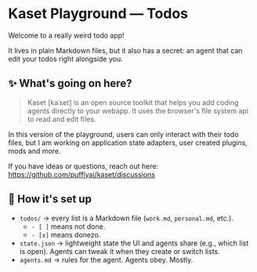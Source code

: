 # Kaset Playground — Todos

Welcome to a really weird todo app!

It lives in plain Markdown files, but it also has a secret: an agent that can edit your todos right alongside you.

## ✨ What's going on here?

> Kaset [kaˈset] is an open source toolkit that helps you add coding agents directly to your webapp. It uses the browser's file system api to read and edit files.

In this version of the playground, users can only interact with their todo files, but I am working on application state adapters, user created plugins, mods and more.

If you have ideas or questions, reach out here: https://github.com/pufflyai/kaset/discussions

## 📂 How it's set up

- `todos/` → every list is a Markdown file (`work.md`, `personal.md`, etc.).
  - `- [ ]` means not done.
  - `- [x]` means donezo.
- `state.json` → lightweight state the UI and agents share (e.g., which list is open). Agents can tweak it when they create or switch lists.
- `agents.md` → rules for the agent. Agents obey. Mostly.
